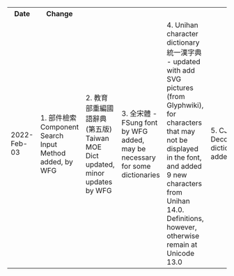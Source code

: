 <table><tr><th>Date</th><th>Change</th></tr><tr><td rowspan=6>2022-Feb-03</td><td>
                  1. 部件檢索 Component Search Input Method added, by WFG</td><td>
                  2. 教育部重編國語辭典(第五版) Taiwan MOE Dict updated, minor updates by WFG</td><td>
                  3. 全宋體 - FSung font by WFG added, may be necessary for some dictionaries</td><td>
                  4. Unihan character dictionary 統一漢字典 - updated with add SVG pictures (from Glyphwiki), for characters that may not be displayed in the font, and added 9 new characters from Unihan 14.0.  Definitions, however, otherwise remain at Unicode 13.0</td><td>
                  5. CJKVI Decomposition dictionary - added</td><td>
                  6. Wu/Minnan and East Asian input dictionaries moved to a new repository for East Asian dictionaries.</td></tr></table>
